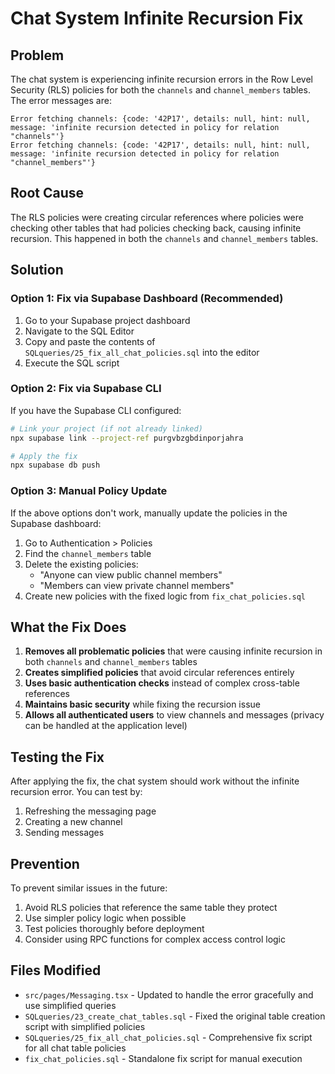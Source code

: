 # Chat System Infinite Recursion Fix

## Problem
The chat system is experiencing infinite recursion errors in the Row Level Security (RLS) policies for both the `channels` and `channel_members` tables. The error messages are:

```
Error fetching channels: {code: '42P17', details: null, hint: null, message: 'infinite recursion detected in policy for relation "channels"'}
Error fetching channels: {code: '42P17', details: null, hint: null, message: 'infinite recursion detected in policy for relation "channel_members"'}
```

## Root Cause
The RLS policies were creating circular references where policies were checking other tables that had policies checking back, causing infinite recursion. This happened in both the `channels` and `channel_members` tables.

## Solution

### Option 1: Fix via Supabase Dashboard (Recommended)

1. Go to your Supabase project dashboard
2. Navigate to the SQL Editor
3. Copy and paste the contents of `SQLqueries/25_fix_all_chat_policies.sql` into the editor
4. Execute the SQL script

### Option 2: Fix via Supabase CLI

If you have the Supabase CLI configured:

```bash
# Link your project (if not already linked)
npx supabase link --project-ref purgvbzgbdinporjahra

# Apply the fix
npx supabase db push
```

### Option 3: Manual Policy Update

If the above options don't work, manually update the policies in the Supabase dashboard:

1. Go to Authentication > Policies
2. Find the `channel_members` table
3. Delete the existing policies:
   - "Anyone can view public channel members"
   - "Members can view private channel members"
4. Create new policies with the fixed logic from `fix_chat_policies.sql`

## What the Fix Does

1. **Removes all problematic policies** that were causing infinite recursion in both `channels` and `channel_members` tables
2. **Creates simplified policies** that avoid circular references entirely
3. **Uses basic authentication checks** instead of complex cross-table references
4. **Maintains basic security** while fixing the recursion issue
5. **Allows all authenticated users** to view channels and messages (privacy can be handled at the application level)

## Testing the Fix

After applying the fix, the chat system should work without the infinite recursion error. You can test by:

1. Refreshing the messaging page
2. Creating a new channel
3. Sending messages

## Prevention

To prevent similar issues in the future:

1. Avoid RLS policies that reference the same table they protect
2. Use simpler policy logic when possible
3. Test policies thoroughly before deployment
4. Consider using RPC functions for complex access control logic

## Files Modified

- `src/pages/Messaging.tsx` - Updated to handle the error gracefully and use simplified queries
- `SQLqueries/23_create_chat_tables.sql` - Fixed the original table creation script with simplified policies
- `SQLqueries/25_fix_all_chat_policies.sql` - Comprehensive fix script for all chat table policies
- `fix_chat_policies.sql` - Standalone fix script for manual execution 